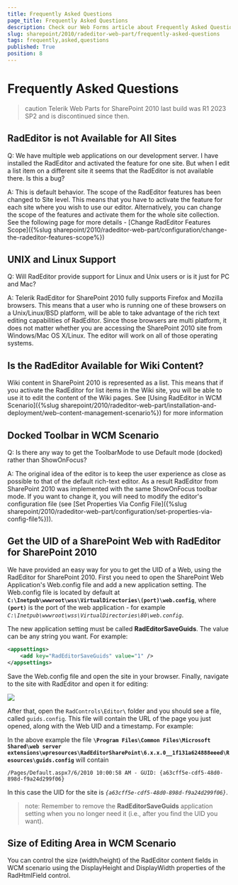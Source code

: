 ```yaml
---
title: Frequently Asked Questions
page_title: Frequently Asked Questions
description: Check our Web Forms article about Frequently Asked Questions.
slug: sharepoint/2010/radeditor-web-part/frequently-asked-questions
tags: frequently,asked,questions
published: True
position: 8
---
```


# Frequently Asked Questions

>caution Telerik Web Parts for SharePoint 2010 last build was R1 2023 SP2 and is discontinued since then.



## RadEditor is not Available for All Sites

Q: We have multiple web applications on our development server. I have installed the RadEditor and activated the feature for one site. But when I edit a list item on a different site it seems that the RadEditor is not available there. Is this a bug?

A: This is default behavior. The scope of the RadEditor features has been changed to Site level. This means that you have to activate the feature for each site where you wish to use our editor. Alternatively, you can change the scope of the features and activate them for the whole site collection. See the following page for more details - [Change RadEditor Features Scope]({%slug sharepoint/2010/radeditor-web-part/configuration/change-the-radeditor-features-scope%})

## UNIX and Linux Support

Q: Will RadEditor provide support for Linux and Unix users or is it just for PC and Mac?

A: Telerik RadEditor for SharePoint 2010 fully supports Firefox and Mozilla browsers. This means that a user who is running one of these browsers on a Unix/Linux/BSD platform, will be able to take advantage of the rich text editing capabilities of RadEditor. Since those browsers are multi platform, it does not matter whether you are accessing the SharePoint 2010 site from Windows/Mac OS X/Linux. The editor will work on all of those operating systems.

## Is the RadEditor Available for Wiki Content?

Wiki content in SharePoint 2010 is represented as a list. This means that if you activate the RadEditor for list items in the Wiki site, you will be able to use it to edit the content of the Wiki pages. See [Using RadEditor in WCM Scenario]({%slug sharepoint/2010/radeditor-web-part/installation-and-deployment/web-content-management-scenario%}) for more information

## Docked Toolbar in WCM Scenario

Q: Is there any way to get the ToolbarMode to use Default mode (docked) rather than ShowOnFocus?

A: The original idea of the editor is to keep the user experience as close as possible to that of the default rich-text editor. As a result RadEditor from SharePoint 2010 was implemented with the same ShowOnFocus toolbar mode. If you want to change it, you will need to modify the editor's configuration file (see [Set Properties Via Config File]({%slug sharepoint/2010/radeditor-web-part/configuration/set-properties-via-config-file%})).

## Get the UID of a SharePoint Web with RadEditor for SharePoint 2010

We have provided an easy way for you to get the UID of a Web, using the RadEditor for SharePoint 2010. First you need to open the SharePoint Web Application's Web.config file and add a new application setting. The Web.config file is located by default at **`C:\Inetpub\wwwroot\wss\VirtualDirectories\(port)\web.config`**, where **`(port)`** is the port of the web application - for example *`C:\Inetpub\wwwroot\wss\VirtualDirectories\80\web.config`*.

The new application setting must be called **RadEditorSaveGuids**. The value can be any string you want. For example:

````XML
<appsettings>
    <add key="RadEditorSaveGuids" value="1" />
</appsettings>
````

Save the Web.config file and open the site in your browser. Finally, navigate to the site with RadEditor and open it for editing:

![](images/SP_WbPart4_thumb.png)

After that, open the `RadControls\Editor\` folder and you should see a file, called `guids.config`. This file will contain the URL of the page you just opened, along with the Web UID and a timestamp. For example:

In the above example the file **`\Program Files\Common Files\Microsoft Shared\web server extensions\wpresources\RadEditorSharePoint\6.x.x.0__1f131a624888eeed\Resources\guids.config`** will contain

`/Pages/Default.aspx7/6/2010 10:00:58 AM - GUID: {a63cff5e-cdf5-48d0-898d-f9a24d299f06}`

In this case the UID for the site is *`{a63cff5e-cdf5-48d0-898d-f9a24d299f06}`*.

>note: Remember to remove the **RadEditorSaveGuids** application setting when you no longer need it (i.e., after you find the UID you want).

## Size of Editing Area in WCM Scenario

You can control the size (width/height) of the RadEditor content fields in WCM scenario using the DisplayHeight and DisplayWidth properties of the RadHtmlField control.
